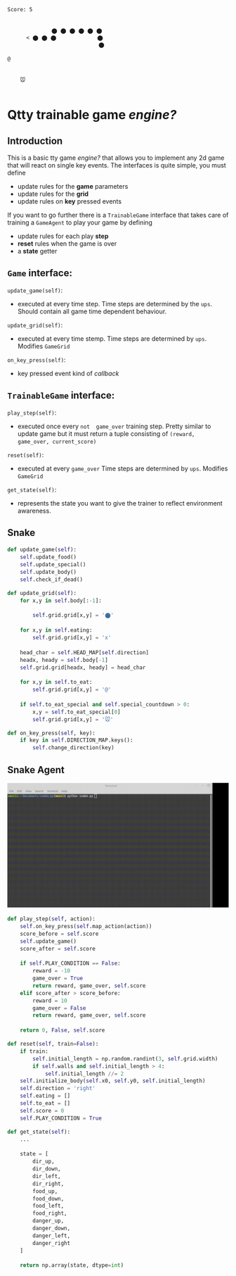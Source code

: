```
Score: 5


              ⬤ ⬤ ⬤ ⬤ ⬤ ⬤                                              
      < ⬤ ⬤ ⬤             ⬤                                 
                             ⬤                                                                                                        
                                                                  
@                               
                                

    🐭
                                 
```
# Qtty trainable game *engine?*

## Introduction

This is a basic tty game *engine?* that allows you to implement any 2d game that will react on single key events. The interfaces is quite simple, you must define

- update rules for the **game** parameters
- update rules for the **grid** 
- update rules on **key** pressed events

If you want to go further there is a `TrainableGame` interface that takes care of training a `GameAgent` to play your game by defining
- update rules for each play **step** 
- **reset** rules when the game is over
- a **state** getter

## `Game` interface:


```update_game(self)```: 

- executed at every time step. Time steps are determined by the `ups`. Should contain all game time dependent behaviour. 

```update_grid(self)```:
-  executed at every time stemp. Time steps are determined by `ups`. Modifies `GameGrid` 

```on_key_press(self)```: 
- key pressed event kind of *callback*

## `TrainableGame` interface:


```play_step(self)```: 

- executed once every  `not  game_over` training step. Pretty similar to update game but it must return a tuple consisting of `(reward, game_over, current_score)`  

```reset(self)```:
- executed at every `game_over` Time steps are determined by `ups`. Modifies `GameGrid` 

```get_state(self)```: 
- represents the state you want to give the trainer to reflect environment awareness. 


## Snake

```python
def update_game(self):
    self.update_food()
    self.update_special()
    self.update_body()
    self.check_if_dead()
```


``` python 
def update_grid(self):
    for x,y in self.body[:-1]:

        self.grid.grid[x,y] = '⬤'

    for x,y in self.eating:
        self.grid.grid[x,y] = 'x'
        
    head_char = self.HEAD_MAP[self.direction]
    headx, heady = self.body[-1]
    self.grid.grid[headx, heady] = head_char

    for x,y in self.to_eat:
        self.grid.grid[x,y] = '@'

    if self.to_eat_special and self.special_countdown > 0:
        x,y = self.to_eat_special[0]
        self.grid.grid[x,y] = '🐭'
```

```python
def on_key_press(self, key):
    if key in self.DIRECTION_MAP.keys():
        self.change_direction(key)
```

## Snake Agent

 ![snakerini](https://github.com/ivanbelenky/tty_games/blob/main/static/snake_agent.gif)

```python
def play_step(self, action):
    self.on_key_press(self.map_action(action))
    score_before = self.score
    self.update_game()
    score_after = self.score

    if self.PLAY_CONDITION == False:
        reward = -10
        game_over = True
        return reward, game_over, self.score
    elif score_after > score_before:
        reward = 10
        game_over = False
        return reward, game_over, self.score
    
    return 0, False, self.score
```


``` python 
def reset(self, train=False):
    if train:
        self.initial_length = np.random.randint(3, self.grid.width)
        if self.walls and self.initial_length > 4:
            self.initial_length //= 2
    self.initialize_body(self.x0, self.y0, self.initial_length)
    self.direction = 'right'
    self.eating = []
    self.to_eat = []
    self.score = 0
    self.PLAY_CONDITION = True
```

```python
def get_state(self):
    ...
    
    state = [
        dir_up,
        dir_down,
        dir_left,
        dir_right,
        food_up,
        food_down,
        food_left,
        food_right,
        danger_up,
        danger_down,
        danger_left,
        danger_right
    ]

    return np.array(state, dtype=int)

```

